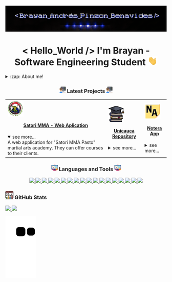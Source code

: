 <!-- This is the README file for my profile, Some code in this file have been taken from "mctechnology17
" -->

<!-- Banner -->

![Brayan Andrés Pinzón Benavides](src/GitBrayan.gif)

<!-- Hello -->
<h1 align="center">< Hello_World /> I'm Brayan - Software Engineering Student <a href="https://github.com/AndresPinzon14/"><img src="./src/wave.gif" width="30px"></a></h1>

<!-- About Me -->
<details>
  <summary>:zap: About me! </summary>

### Software Engineering Student at the University of Cauca 💻🤓

- 🦾📓 I love challenges and continuous learning.
- 📱💻 I am currently learning mobile development and improving my skills as web developer.
- 👾 I am a strtategy game lover.
- 🤖 I'm really love VsCode.

<!-- Social media -->
<div align="center">

  <a href="https://www.instagram.com/brayan_andres.14/"><img align="center" alt="Brayan | Instagram" width="22px" src="src/instagram.png"/></a>
  <a href="https://www.linkedin.com/in/brayanpinzon14/"><img align="center" alt=" Brayan | Linkedin" width="24px" src="src/linkedin.png"/></a>
  
</div>
</details>



</details>

<!-- Projects -->
<h3 align="center"><a href="https://github.com/AndresPinzon14/"><img src="./src/programmer.png" width="20px"></a> Latest Projects <a href="https://github.com/AndresPinzon14/"><img src="./src/programmer.png" width="20px"></a></h3>

<!-- Satori MMA -->
  <table>
  <tr>
    <td>
      <a href="https://github.com/Satori-MMA"><img align="center" alt="SatoriMMA" width="50px" src="./src/SatoriMMA.png" /></a>
      <h4 align="center"> <a href="https://github.com/Satori-MMA" target="_blank">Satori MMA - Web Aplication</a> </h4>
      <details open>
        <summary>see more...</summary>
        A web application for "Satori MMA Pasto" martial arts academy.
        They can offer courses to their clients.
      </details>
    </td>
    <td>
      <a href="https://github.com/MyUnicaucaGit/"><img align="center" alt="Unicauca" width="50px" src="./src/University.png" /></a>
      <h4 align="center"> <a href="https://github.com/MyUnicaucaGit/" target="_blank">Unicauca Repository</a> </h4>
        <details>
          <summary>see more...</summary>
        My personal repository of the university of cauca.
        There are many university projects like "delivery food", simulations of vibes and waves, python exercises and more.
        </details>
    </td>
     <td>
      <a href="https://github.com/Notera-App"><img align="center" alt="Notera App" width="50px" src="./src/Notera.png" /></a>
      <h4 align="center"><a href="https://github.com/Notera-App" target="_blank">Notera App</a></h4>
        <details>
          <summary>see more...</summary>
        The approach of a platform presented at the yeapp hackathon.
        people can take notes in a different way and be able to generate study methods.
        </details>
    </td>
  </tr>
  </table>

<!-- Languages -->
<h3 align="center"><img src="./src/tools.png" width="20px">  Languages and Tools <img src="./src/tools.png" width="20px"> </h3>
<p align="center">
    <a href="https://dev.to/envoy_/150-badges-for-github-pnk/"> <img src="https://img.shields.io/badge/Windows-0078D6?style=for-the-badge&logo=windows&logoColor=white"/>  </a> 
    <a href="https://dev.to/envoy_/150-badges-for-github-pnk/"> <img src="https://img.shields.io/badge/Python-3776AB?style=for-the-badge&logo=python&logoColor=white"/>  </a> 
    <a href="https://dev.to/envoy_/150-badges-for-github-pnk/"> <img src="https://img.shields.io/badge/HTML5-E34F26?style=for-the-badge&logo=html5&logoColor=white"/>  </a> 
    <a href="https://dev.to/envoy_/150-badges-for-github-pnk/"> <img src="https://img.shields.io/badge/CSS3-1572B6?style=for-the-badge&logo=css3&logoColor=white"/>  </a> 
    <a href="https://dev.to/envoy_/150-badges-for-github-pnk/"> <img src="https://img.shields.io/badge/JavaScript-323330?style=for-the-badge&logo=javascript&logoColor=F7DF1E"/>      </a> 
    <a href="https://dev.to/envoy_/150-badges-for-github-pnk/"> <img src="https://img.shields.io/badge/Bootstrap-563D7C?style=for-the-badge&logo=bootstrap&logoColor=white"/>      </a> 
    <a href="https://dev.to/envoy_/150-badges-for-github-pnk/"> <img src="https://img.shields.io/badge/C%23-239120?style=for-the-badge&logo=c-sharp&logoColor=white"/>           </a> 
    <a href="https://dev.to/envoy_/150-badges-for-github-pnk/"> <img src="https://img.shields.io/badge/Markdown-000000?style=for-the-badge&logo=markdown&logoColor=white"/>          </a> 
    <a href="https://dev.to/envoy_/150-badges-for-github-pnk/"> <img src="https://img.shields.io/badge/React-20232A?style=for-the-badge&logo=react&logoColor=61DAFB"/>          </a> 
    <a href="https://dev.to/envoy_/150-badges-for-github-pnk/"> <img src="https://img.shields.io/badge/Vue.js-35495E?style=for-the-badge&logo=vue.js&logoColor=4FC08D"/>          </a> 
    <a href="https://dev.to/envoy_/150-badges-for-github-pnk/"> <img src="https://img.shields.io/badge/Django-092E20?style=for-the-badge&logo=django&logoColor=white"/>          </a> 
    <a href="https://dev.to/envoy_/150-badges-for-github-pnk/"> <img src="https://img.shields.io/badge/GitHub-100000?style=for-the-badge&logo=github&logoColor=white"/>  </a> 
    <a href="https://dev.to/envoy_/150-badges-for-github-pnk/"> <img src="https://img.shields.io/badge/Java-ED8B00?style=for-the-badge&logo=java&logoColor=white"/>  </a> 
    <a href="https://dev.to/envoy_/150-badges-for-github-pnk/"> <img src="https://img.shields.io/badge/Slack-4A154B?style=for-the-badge&logo=slack&logoColor=white"/>  </a> 
    <a href="https://dev.to/envoy_/150-badges-for-github-pnk/"> <img src="https://img.shields.io/badge/Heroku-430098?style=for-the-badge&logo=heroku&logoColor=white"/>  </a> 
    <a href="https://dev.to/envoy_/150-badges-for-github-pnk/"> <img src="https://img.shields.io/badge/Visual_Studio_Code-0078D4?style=for-the-badge&logo=visual%20studio%20code& logoColor=white"/>  </a> 
    <a href="https://dev.to/envoy_/150-badges-for-github-pnk/"> <img src="https://img.shields.io/badge/Trello-0052CC?style=for-the-badge&logo=trello&logoColor=white"/>  </a> 
    <a href="https://dev.to/envoy_/150-badges-for-github-pnk/"> <img src="https://aleen42.github.io/badges/src/photoshop.svg"/>  </a> 
</p>

<!-- GitHub Stats -->
<h3 align="left"><a href="https://skyline.github.com/AndresPinzon14/2022"><img src="./src/Stats.png" width="25px" height="25px"></a> GitHub Stats</h3>

<div>
  <a href="https://skyline.github.com/AndresPinzon14/2022">
  <img height="180em" src="https://github-readme-stats.vercel.app/api?username=AndresPinzon14&show_icons=true&theme=dark&include_all_commits=true&count_private=true"/>
  <img height="180em" src="https://github-readme-stats.vercel.app/api/top-langs/?username=AndresPinzon14&layout=compact&langs_count=7&theme=dark"/>
</div>

<!-- Funny Animation -->
![Snake animation](https://github.com/AndresPinzon14/AndresPinzon14/blob/output/github-contribution-grid-snake.svg)

